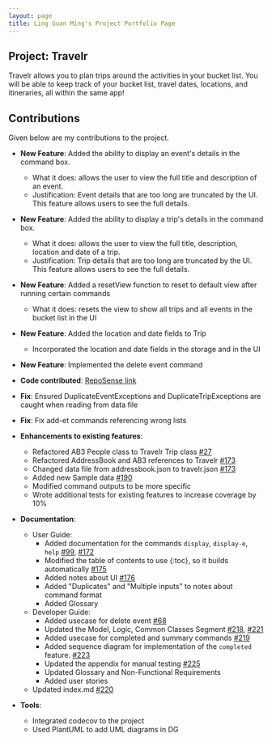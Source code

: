 ```yaml
---
layout: page 
title: Ling Guan Ming's Project Portfolio Page
---
```


## Project: Travelr

Travelr allows you to plan trips around the activities in your bucket list. You will be able to keep track of your
bucket list, travel dates, locations, and itineraries, all within the same app!

## Contributions

Given below are my contributions to the project.

* **New Feature**: Added the ability to display an event's details in the command box.
    * What it does: allows the user to view the full title and description of an event.
    * Justification: Event details that are too long are truncated by the UI. This feature allows users to see the full details.
    
* **New Feature**: Added the ability to display a trip's details in the command box.
    * What it does: allows the user to view the full title, description, location and date of a trip.
    * Justification: Trip details that are too long are truncated by the UI. This feature allows users to see the full details.

* **New Feature**: Added a resetView function to reset to default view after running certain commands
    * What it does: resets the view to show all trips and all events in the bucket list in the UI
    
* **New Feature**: Added the location and date fields to Trip
    * Incorporated the location and date fields in the storage and in the UI
    
* **New Feature**: Implemented the delete event command 

* **Code contributed**: [RepoSense link](https://nus-cs2103-ay2223s1.github.io/tp-dashboard/?search=ceereec&breakdown=true)

* **Fix**: Ensured DuplicateEventExceptions and DuplicateTripExceptions are caught when reading from data file

* **Fix**: Fix add-et commands referencing wrong lists


* **Enhancements to existing features**:
    * Refactored AB3 People class to Travelr Trip class [\#27](https://github.com/AY2223S1-CS2103T-W17-1/tp/pull/27)
    * Refactored AddressBook and AB3 references to Travelr [\#173](https://github.com/AY2223S1-CS2103T-W17-1/tp/pull/173)
    * Changed data file from addressbook.json to travelr.json [\#173](https://github.com/AY2223S1-CS2103T-W17-1/tp/pull/173)
    * Added new Sample data [\#190](https://github.com/AY2223S1-CS2103T-W17-1/tp/pull/190)
    * Modified command outputs to be more specific 
    * Wrote additional tests for existing features to increase coverage by 10% 

* **Documentation**:
    * User Guide:
        * Added documentation for the commands `display`, `display-e`, `help` [\#99](https://github.com/AY2223S1-CS2103T-W17-1/tp/pull/99), [\#172](https://github.com/AY2223S1-CS2103T-W17-1/tp/pull/172)
        * Modified the table of contents to use {:toc}, so it builds automatically [\#175](https://github.com/AY2223S1-CS2103T-W17-1/tp/pull/175)
        * Added notes about UI [\#176](https://github.com/AY2223S1-CS2103T-W17-1/tp/pull/176)
        * Added "Duplicates" and "Multiple inputs" to notes about command format
        * Added Glossary
    * Developer Guide:
        * Added usecase for delete event [\#68](https://github.com/AY2223S1-CS2103T-W17-1/tp/pull/68)
        * Updated the Model, Logic, Common Classes Segment [\#218](https://github.com/AY2223S1-CS2103T-W17-1/tp/pull/218), [\#221](https://github.com/AY2223S1-CS2103T-W17-1/tp/pull/221)
        * Added usecase for completed and summary commands [\#219](https://github.com/AY2223S1-CS2103T-W17-1/tp/pull/219)
        * Added sequence diagram for implementation of the `completed` feature. [\#223](https://github.com/AY2223S1-CS2103T-W17-1/tp/pull/223)
        * Updated the appendix for manual testing [\#225](https://github.com/AY2223S1-CS2103T-W17-1/tp/pull/225)
        * Updated Glossary and Non-Functional Requirements 
        * Added user stories
    * Updated index.md [\#220](https://github.com/AY2223S1-CS2103T-W17-1/tp/pull/220)

* **Tools**:
    * Integrated codecov to the project
    * Used PlantUML to add UML diagrams in DG
